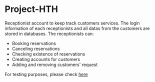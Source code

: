 # Project-HTH
Receptionist account to keep track customers services.
The login information of each receptionists and all datas from the customers are stored in databases.
  The receptionists can:
- Booking reservations
- Canceling reservations
- Checking existence of reservations
- Creating accounts for customers
- Adding and removing customers' request

For testing purposes, please check [here](./data/receptionist.csv)
